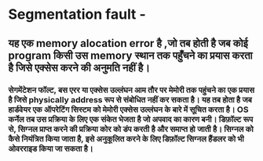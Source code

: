 # Segmentation fault -

## यह एक memory alocation error है ,जो तब होती है जब कोई program  किसी उस memory स्थान तक पहुँचने का प्रयास करता है जिसे एक्सेस करने की अनुमति नहीं है।

### सेगमेंटेशन फॉल्ट, बस एरर या एक्सेस उल्लंघन आम तौर पर मेमोरी तक पहुंचने का एक प्रयास है जिसे physically address रूप से संबोधित नहीं कर सकता है। यह तब होता है जब हार्डवेयर एक ऑपरेटिंग सिस्टम को मेमोरी एक्सेस उल्लंघन के बारे में सूचित करता है। OS कर्नेल तब उस प्रक्रिया के लिए एक संकेत भेजता है जो अपवाद का कारण बनी। डिफ़ॉल्ट रूप से, सिग्नल प्राप्त करने की प्रक्रिया कोर को डंप करती है और समाप्त हो जाती है। सिग्नल को कैसे नियंत्रित किया जाता है, इसे अनुकूलित करने के लिए डिफ़ॉल्ट सिग्नल हैंडलर को भी ओवरराइड किया जा सकता है।